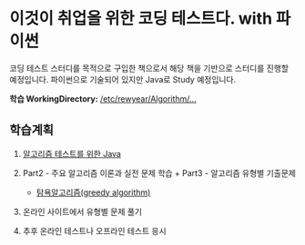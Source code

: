 # 이것이 취업을 위한 코딩 테스트다. with 파이썬
코딩 테스트 스터디를 목적으로 구입한 책으로서 해당 책을 기반으로 스터디를 진행할 예정입니다.
파이썬으로 기술되어 있지만 Java로 Study 예정입니다. 



**학습 WorkingDirectory:** [/etc/rewyear/Algorithm/...](https://github.com/zziri/itudy/blob/master/etc/rewyear/Algorithm/algorithm.md)




## 학습계획

1. [알고리즘 테스트를 위한 Java](https://github.com/zziri/itudy/blob/master/etc/rewyear/Algorithm/AlgorithmStudy/src/algorithmWithJava/algorithmWithJava.md)
2. Part2 - 주요 알고리즘 이론과 실전 문제 학습 + Part3 - 알고리즘 유형별 기출문제
	* [탐욕알고리즘(greedy algorithm)](https://github.com/zziri/itudy/blob/master/etc/rewyear/Algorithm/AlgorithmStudy/src/greedyAlgorithm/greedyAlgorithm.md)

3. 온라인 사이트에서 유형별 문제 풀기

4. 추후 온라인 테스트나 오프라인 테스트 응시